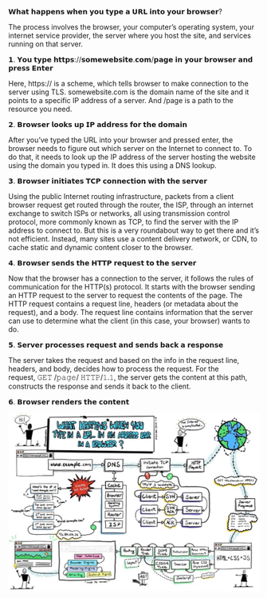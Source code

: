 𝗪𝗵𝗮𝘁 𝗵𝗮𝗽𝗽𝗲𝗻𝘀 𝘄𝗵𝗲𝗻 𝘆𝗼𝘂 𝘁𝘆𝗽𝗲 𝗮 𝗨𝗥𝗟 𝗶𝗻𝘁𝗼 𝘆𝗼𝘂𝗿 𝗯𝗿𝗼𝘄𝘀𝗲𝗿?

The process involves the browser, your computer’s operating system, your internet service provider, the server where you host the site, and services running on that server.

𝟭. 𝗬𝗼𝘂 𝘁𝘆𝗽𝗲 𝗵𝘁𝘁𝗽𝘀://𝘀𝗼𝗺𝗲𝘄𝗲𝗯𝘀𝗶𝘁𝗲.𝗰𝗼𝗺/𝗽𝗮𝗴𝗲 𝗶𝗻 𝘆𝗼𝘂𝗿 𝗯𝗿𝗼𝘄𝘀𝗲𝗿 𝗮𝗻𝗱 𝗽𝗿𝗲𝘀𝘀 𝗘𝗻𝘁𝗲𝗿

Here, https:// is a scheme, which tells browser to make connection to the server using TLS. somewebsite.com is the domain name of the site and it points to a specific IP address of a server. And /page is a path to the resource you need.

𝟮. 𝗕𝗿𝗼𝘄𝘀𝗲𝗿 𝗹𝗼𝗼𝗸𝘀 𝘂𝗽 𝗜𝗣 𝗮𝗱𝗱𝗿𝗲𝘀𝘀 𝗳𝗼𝗿 𝘁𝗵𝗲 𝗱𝗼𝗺𝗮𝗶𝗻

After you’ve typed the URL into your browser and pressed enter, the browser needs to figure out which server on the Internet to connect to. To do that, it needs to look up the IP address of the server hosting the website using the domain you typed in. It does this using a DNS lookup. 

𝟯. 𝗕𝗿𝗼𝘄𝘀𝗲𝗿 𝗶𝗻𝗶𝘁𝗶𝗮𝘁𝗲𝘀 𝗧𝗖𝗣 𝗰𝗼𝗻𝗻𝗲𝗰𝘁𝗶𝗼𝗻 𝘄𝗶𝘁𝗵 𝘁𝗵𝗲 𝘀𝗲𝗿𝘃𝗲𝗿

Using the public Internet routing infrastructure, packets from a client browser request get routed through the router, the ISP, through an internet exchange to switch ISPs or networks, all using transmission control protocol, more commonly known as TCP, to find the server with the IP address to connect to. But this is a very roundabout way to get there and it’s not efficient. Instead, many sites use a content delivery network, or CDN, to cache static and dynamic content closer to the browser.

𝟰. 𝗕𝗿𝗼𝘄𝘀𝗲𝗿 𝘀𝗲𝗻𝗱𝘀 𝘁𝗵𝗲 𝗛𝗧𝗧𝗣 𝗿𝗲𝗾𝘂𝗲𝘀𝘁 𝘁𝗼 𝘁𝗵𝗲 𝘀𝗲𝗿𝘃𝗲𝗿

Now that the browser has a connection to the server, it follows the rules of communication for the HTTP(s) protocol. It starts with the browser sending an HTTP request to the server to request the contents of the page. The HTTP request contains a request line, headers (or metadata about the request), and a body. The request line contains information that the server can use to determine what the client (in this case, your browser) wants to do.

𝟱. 𝗦𝗲𝗿𝘃𝗲𝗿 𝗽𝗿𝗼𝗰𝗲𝘀𝘀𝗲𝘀 𝗿𝗲𝗾𝘂𝗲𝘀𝘁 𝗮𝗻𝗱 𝘀𝗲𝗻𝗱𝘀 𝗯𝗮𝗰𝗸 𝗮 𝗿𝗲𝘀𝗽𝗼𝗻𝘀𝗲

The server takes the request and based on the info in the request line, headers, and body, decides how to process the request. For the request, 𝙶𝙴𝚃 /𝚙𝚊𝚐𝚎/ 𝙷𝚃𝚃𝙿/𝟷.𝟷, the server gets the content at this path, constructs the response and sends it back to the client.

𝟲. 𝗕𝗿𝗼𝘄𝘀𝗲𝗿 𝗿𝗲𝗻𝗱𝗲𝗿𝘀 𝘁𝗵𝗲 𝗰𝗼𝗻𝘁𝗲𝗻𝘁

![Whathappenswhen](./whathappensif.png?raw=true "What happens when")
